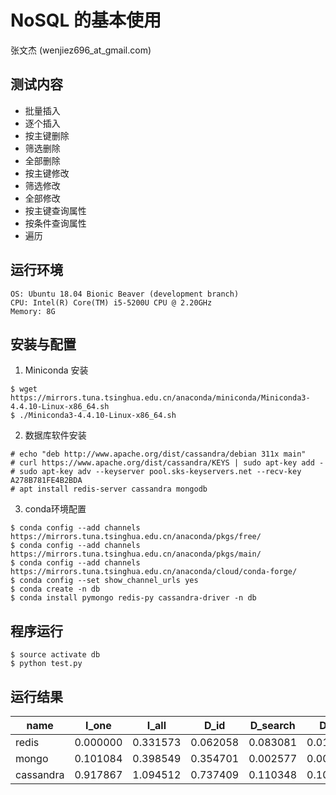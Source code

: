 # NoSQL 的基本使用

张文杰 (wenjiez696_at_gmail.com)

## 测试内容

- 批量插入
- 逐个插入
- 按主键删除
- 筛选删除
- 全部删除
- 按主键修改
- 筛选修改
- 全部修改
- 按主键查询属性
- 按条件查询属性
- 遍历

## 运行环境

```
OS: Ubuntu 18.04 Bionic Beaver (development branch)
CPU: Intel(R) Core(TM) i5-5200U CPU @ 2.20GHz
Memory: 8G
```

## 安装与配置

1. Miniconda 安装

```
$ wget https://mirrors.tuna.tsinghua.edu.cn/anaconda/miniconda/Miniconda3-4.4.10-Linux-x86_64.sh
$ ./Miniconda3-4.4.10-Linux-x86_64.sh
```

2. 数据库软件安装

```
# echo "deb http://www.apache.org/dist/cassandra/debian 311x main"
# curl https://www.apache.org/dist/cassandra/KEYS | sudo apt-key add -
# sudo apt-key adv --keyserver pool.sks-keyservers.net --recv-key A278B781FE4B2BDA
# apt install redis-server cassandra mongodb
```

3. conda环境配置

```
$ conda config --add channels https://mirrors.tuna.tsinghua.edu.cn/anaconda/pkgs/free/
$ conda config --add channels https://mirrors.tuna.tsinghua.edu.cn/anaconda/pkgs/main/
$ conda config --add channels https://mirrors.tuna.tsinghua.edu.cn/anaconda/cloud/conda-forge/
$ conda config --set show_channel_urls yes
$ conda create -n db
$ conda install pymongo redis-py cassandra-driver -n db
```

## 程序运行

```
$ source activate db
$ python test.py
```

## 运行结果

name     |  I_one  |  I_all  |  D_id   | D_search|  D_all  |  U_id   | U_search|  U_all  |  S_id   | S_search|  S_all
-|-|-|-|-|-|-|-|-|-|-|-
redis    | 0.000000| 0.331573| 0.062058| 0.083081| 0.013847| 0.064913| 0.074324| 0.082713| 0.076591| 0.076914| 0.082175
mongo    | 0.101084| 0.398549| 0.354701| 0.002577| 0.006087| 0.917833| 0.002887| 0.009799| 1.055133| 0.004754| 0.016752
cassandra| 0.917867| 1.094512| 0.737409| 0.110348| 0.107526| 0.800503| 0.121632| 0.859821| 1.722984| 0.021034| 0.022636
